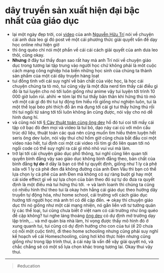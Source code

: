 # dây truyền sản xuất hiện đại bậc nhất của giáo dục

- lại một ngày đẹp trời, coi [video](https://www.youtube.com/watch?v=AgzlhOw6uQE) của anh [Nguyễn Hữu Trí](20211020163656.md) nói về chuyện cái anh dưa leo gì đó post về một cái phương thức giải quyết vấn đề dạy học online như hiện giờ
- thì ông quéo chỉ nói một phần về cái cái cách giải quyết của anh dưa leo thôi, cũng okay.
- **Nhưng** ở đây tui thấy đoạn sao rất hay mà anh Trí nói về chuyện giáo dục trong tương lai tập trung vào người học chứ không phải là môt cuộc cách mạng công nghiệp hóa biến những học sinh của chúng ta thành sản phẩm của một cái dây truyền hàng loạt
- tui đồng tình với cái suy nghĩ về bản chất của việc học, là học cái chuyện chúng ta tò mò, tui cũng vậy là một đứa nerd tìm thấy cái điều gì đó là tui luyện cho nó tới luôn giống như anime vậy tui luyện tới trình 10 000 giờ luôn rùi. ahihi
⇒ tóm lại thì tui thấy bản thân khi hứng thú tò mò với một cái gì đó thì tui tự động tìm hiểu rồi giống như nghiện luôn, tui là một thể loại béo phì thích đồ ăn mà đụng tới cái gì tui thấy hứng thú rồi thì tui ngồi từ sáng tới tối luôn không ăn cũng được, nói vậy cho nó dễ hình dung hỉ.
- và cũng nói tới [§ Cày thuật toán cùng ông dev](publish/20211017204628.md) hồ đó tui coi tới mấy cái tập cờ bạc đỏ đen mọi và video là tui bỏ, dạo này cai cú với môn cấu trúc dữ liệu, thuật toán các quá nên cũng muốn tìm hiểu thêm luyện hết seris ông dev luôn, nói vậy thui chứ hổm giờ cũng chưa bắt đầu coi một video nào hết, tui định coi một cái video rồi tím gì đó liên quan tới nó ngồi code có thể suy nghĩ ra cái gì nhỏ nhỏ vui vui mà làm.
- trở lại tới cái chuyện giáo dục phổ thông, tui nghĩ cũng liên quan tới quyền bình đẳng vậy sao giáo dục không bình đẳng theo, bản chất của bình đẳng **tự do** ở dây là bạn có thể tự quyết định, giống như 1 ly cà phê sữa với 1 ly cà phê đen đá không đường của anh Đen Vâu thì bạn có thể lựa chọn ly cà phê của anh Đen mà không có sự ràng buột gì hay một cái side effect gì về sự lựa chọn của bản theo đó sự tự do đưa ra quyết định là một điều mà tui hứng thú tới.
→ và lanh loanh thì chúng ta cũng có nhiều hình thứ theo tui là okay hơn hẳng cái giáo dục theo hướng dây truyền tự động hóa, như home school, cái trường với cách giáo dục hướng tới người học mà anh trí có đề cập đến.
⇒ okay thì chuyện giáo dục thì nó giống như một cái mạng nhiện, nó gắn liền với tư tưởng quản lý các thể loại, tui cũng chưa biết ở việt nam có cái trường như ông quéo đề cập không? tui nghe láng thoáng [ông dev](202109112225.md) có dự định mở trường dạy lập trình,... và mở quán bia nhà làm, hỉ vọng được thấy mô hình đó ở xung quanh tui, tui cũng có dự định hướng cho con của tui (ế 20 chưa có nỗi một cuộc tình), đi theo home schooling nhưng cũng phải suy nghĩ kế hoạch về cái Homeschooling, cũng hơi khó thực hiện nhưng cũng giống như trong lập trình thui, à cái này là vấn đề vậy giải quyết nó, và chắc chắng sẽ có một số lựa chọn khác trong tương lai. Okay thui vậy thui.


---

> #education
